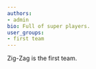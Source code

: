 ```yaml
---
authors:
- admin
bio: Full of super players.
user_groups: 
- first team
---
```


Zig-Zag is the first team.
